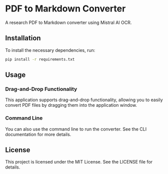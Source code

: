 # PDF to Markdown Converter

A research PDF to Markdown converter using Mistral AI OCR.

## Installation

To install the necessary dependencies, run:

```bash
pip install -r requirements.txt
```

## Usage

### Drag-and-Drop Functionality

This application supports drag-and-drop functionality, allowing you to easily convert PDF files by dragging them into the application window.

### Command Line

You can also use the command line to run the converter. See the CLI documentation for more details.

## License

This project is licensed under the MIT License. See the LICENSE file for details.